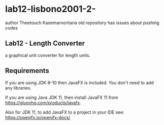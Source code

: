 # lab12-lisbono2001-2-
author Theetouch Kasemarnontana
old repository has issues about pushing codes

## Lab12 - Length Converter

a graphical unit converter for length units.

## Requirements
If you are using JDK 8-10 then JavaFX is included. You don't need to add any libraries.

If you are using Java JDK 11, then install JavaFX 11 from https://gluonhq.com/products/javafx.

Also for JDK 11, to add JavaFX to a project in your IDE see: https://openjfx.io/openjfx-docs/
